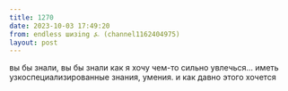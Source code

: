 ```yaml
---
title: 1270
date: 2023-10-03 17:49:20
from: endless шизing ⍼ (channel1162404975)
layout: post
---
```


вы бы знали, вы бы знали как я хочу чем-то сильно увлечься... иметь узкоспециализированные знания, умения. и как давно этого хочется
